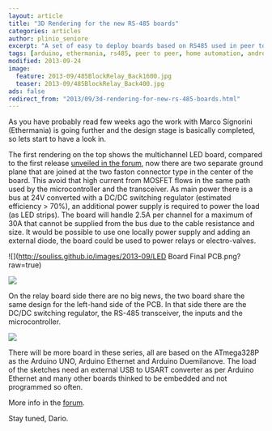 ```yaml
---
layout: article
title: "3D Rendering for the new RS-485 boards"
categories: articles
author: plinio_seniore
excerpt: "A set of easy to deploy boards based on RS485 used in peer to peer"
tags: [arduino, ethermania, rs485, peer to peer, home automation, android]
modified: 2013-09-24
image:
  feature: 2013-09/485BlockRelay_Back1600.jpg
  teaser: 2013-09/485BlockRelay_Back400.jpg
ads: false  
redirect_from: "2013/09/3d-rendering-for-new-rs-485-boards.html"
---
```


As you have probably read few weeks ago the work with Marco Signorini (Ethermania) is going further and the design stage is basically completed, so lets start to have a look in.

The first rendering on the top shows the multichannel LED board, compared to the first release [unveiled in the forum](https://groups.google.com/forum/?fromgroups#!topic/souliss/eEIqeoQFosQ), now there are two separate ground plane that are joined at the two faston connector type in the center of the board. This avoid that high current from MOSFET flows in the same path used by the microcontroller and the transceiver.
As main power there is a bus at 24V converted with a DC/DC switching regulator (estimated efficiency > 70%), an additional power supply is required to power the load (as LED strips). The board will handle 2.5A per channel for a maximum of 30A that cannot be supplied from the bus due to the cable resistance and size. It would be possible to use one locally power supply and adding an external diode, the board could be used to power relays or electro-valves.

![](http://souliss.github.io/images/2013-09/LED Board Final PCB.png?raw=true)

![](http://souliss.github.io/images/2013-09/485BlockMultiLED_Front.jpg?raw=true)

On the relay board side there are no big news, the two board share the same design for the left-hand side of the PCB. In that side there are the DC/DC switching regulator, the RS-485 transceiver, the inputs and the microcontroller. 

![](http://souliss.github.io/images/2013-09/485BlockRelay_Back.jpg?raw=true)

There will be more board in these series, all are based on the ATmega328P as the Arduino UNO, Arduino Ethernet and Arduino Duemilanove. The load of the sketches need an external USB to USART converter as per Arduino Ethernet and many other boards thinked to be embedded and not programmed so often.
 
More info in the [forum](https://groups.google.com/forum/?fromgroups#!topic/souliss/eEIqeoQFosQ).

Stay tuned,
Dario.